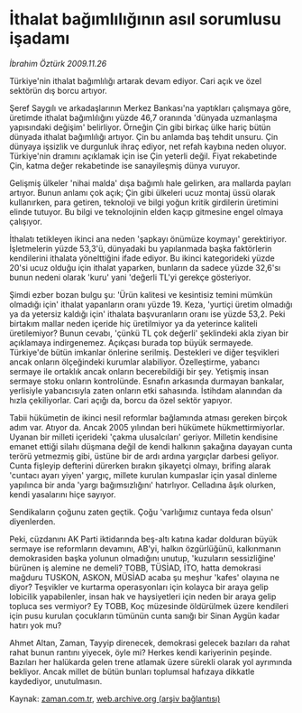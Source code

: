# İthalat bağımlılığının asıl sorumlusu işadamı

*İbrahim Öztürk 2009.11.26*

<tr><td class="metin" colspan="2" style="padding-top: 20px; padding-left: 5px; ">Türkiye'nin ithalat bağımlılığı artarak devam ediyor. Cari açık ve özel sektörün dış borcu artıyor.</td></tr><tr><td class="metin" colspan="2" style="padding-top: 20px; padding-left: 5px; "><p>Şeref Saygılı ve arkadaşlarının Merkez Bankası'na yaptıkları çalışmaya göre, üretimde ithalat bağımlılığını yüzde 46,7 oranında 'dünyada uzmanlaşma yapısındaki değişim' belirliyor. Örneğin Çin gibi birkaç ülke hariç bütün dünyada ithalat bağımlılığı artıyor. Çin bu anlamda baş tehdit unsuru. Çin dünyaya işsizlik ve durgunluk ihraç ediyor, net refah kaybına neden oluyor. Türkiye'nin dramını açıklamak için ise Çin yeterli değil. Fiyat rekabetinde Çin, katma değer rekabetinde ise sanayileşmiş dünya vuruyor.
<p>Gelişmiş ülkeler 'nihai malda' dışa bağımlı hale gelirken, ara mallarda payları artıyor. Bunun anlamı çok açık; Çin gibi ülkeleri ucuz montaj üssü olarak kullanırken, para getiren, teknoloji ve bilgi yoğun kritik girdilerin üretimini elinde tutuyor. Bu bilgi ve teknolojinin elden kaçıp gitmesine engel olmaya çalışıyor.
<p>İthalatı tetikleyen ikinci ana neden 'şapkayı önümüze koymayı' gerektiriyor. İşletmelerin yüzde 53,3'ü, dünyadaki bu yapılanmada başka faktörlerin kendilerini ithalata yönelttiğini ifade ediyor. Bu ikinci kategorideki yüzde 20'si ucuz olduğu için ithalat yaparken, bunların da sadece yüzde 32,6'sı bunun nedeni olarak 'kuru' yani 'değerli TL'yi gerekçe gösteriyor. 
<p>Şimdi ezber bozan bulgu şu: 'Ürün kalitesi ve kesintisiz temini mümkün olmadığı için' ithalat yapanların oranı yüzde 19. Keza, 'yurtiçi üretim olmadığı ya da yetersiz kaldığı için' ithalata başvuranların oranı ise yüzde 53,2. Peki birtakım mallar neden içeride hiç üretilmiyor ya da yeterince kaliteli üretilemiyor? Bunun cevabı, 'çünkü TL çok değerli' şeklindeki akla ziyan bir açıklamaya indirgenemez. Açıkçası burada top büyük sermayede. Türkiye'de bütün imkanlar önlerine serilmiş. Destekleri ve diğer teşvikleri ancak onların ölçeğindeki kurumlar alabiliyor. Özelleştirme, yabancı sermaye ile ortaklık ancak onların becerebildiği bir şey. Yetişmiş insan sermaye stoku onların kontrolünde. Esnafın arkasında durmayan bankalar, yerlisiyle yabancısıyla zaten onların etki sahasında. İstihdam alanından da hızla çekiliyorlar. Cari açığı da, borcu da özel sektör yapıyor.
<p>Tabii hükümetin de ikinci nesil reformlar bağlamında atması gereken birçok adım var. Atıyor da. Ancak 2005 yılından beri hükümete hükmettirmiyorlar. Uyanan bir milleti içerideki 'çakma ulusalcıları' geriyor. Milletin kendisine emanet ettiği silahı düşmana değil de kendi halkının şakağına dayayan cunta terörü yetmezmiş gibi, üstüne bir de ardı ardına yargıçlar darbesi geliyor. Cunta fişleyip defterini dürerken bırakın şikayetçi olmayı, brifing alarak 'cuntacı ayarı yiyen' yargıç, millete kurulan kumpaslar için yasal dinleme yapılınca bir anda 'yargı bağımsızlığını' hatırlıyor. Celladına âşık olurken, kendi yasalarını hiçe sayıyor.
<p>Sendikaların çoğunu zaten geçtik. Çoğu 'varlığımız cuntaya feda olsun' diyenlerden.
<p> Peki, cüzdanını AK Parti iktidarında beş-altı katına kadar dolduran büyük sermaye ise reformların devamını, AB'yi, halkın özgürlüğünü, kalkınmanın demokrasiden başka yolunun olmadığını unutup, 'kuzuların sessizliğine' bürünen iş alemine ne demeli? TOBB, TÜSİAD, İTO, hatta demokrasi mağduru TUSKON, ASKON, MÜSİAD acaba şu meşhur 'kafes' olayına ne diyor? Teşvikler ve kurtarma operasyonları için kolayca bir araya gelip lobicilik yapabilenler, insan hak ve haysiyetleri için neden bir araya gelip topluca ses vermiyor? Ey TOBB, Koç müzesinde öldürülmek üzere kendileri için pusu kurulan çocukların tümünün cunta sanığı bir Sinan Aygün kadar hatırı yok mu?
<p> Ahmet Altan, Zaman, Tayyip direnecek, demokrasi gelecek bazıları da rahat rahat bunun rantını yiyecek, öyle mi? Herkes kendi kariyerinin peşinde. Bazıları her halükarda gelen trene atlamak üzere sürekli olarak yol ayrımında bekliyor. Ancak millet de bütün bunları toplumsal hafızaya dikkatle kaydediyor, unutulmasın.<br/></p></p></p></p></p></p></p></p></td></tr>

Kaynak: [zaman.com.tr](http://zaman.com.tr/yazar.do?yazino=920241), [web.archive.org (arşiv bağlantısı)](http://web.archive.org/web/20091219121404/http://www.zaman.com.tr:80/yazar.do?yazino=920241)
